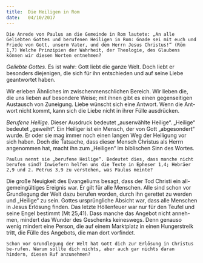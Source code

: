 ```yaml
---
title:  Die Heiligen in Rom
date:   04/10/2017
---
```


`Die Anrede von Paulus an die Gemeinde in Rom lautete: „An alle Geliebten Gottes und berufenen Heiligen in Rom: Gnade sei mit euch und Friede von Gott, unserm Vater, und dem Herrn Jesus Christus!“ (Röm 1,7) Welche Prinzipien der Wahrheit, der Theologie, des Glaubens können wir diesen Worten entnehmen?` 

_Geliebte Gottes_. Es ist wahr: Gott liebt die ganze Welt. Doch liebt er besonders diejenigen, die sich für ihn entschieden und auf seine Liebe geantwortet haben. 

Wir erleben Ähnliches im zwischenmenschlichen Bereich. Wir lieben die, die uns lieben auf besondere Weise; mit ihnen gibt es einen gegenseitigen Austausch von Zuneigung. Liebe wünscht sich eine Antwort. Wenn die Ant-wort nicht kommt, kann sich die Liebe nicht in ihrer Fülle ausdrücken. 

_Berufene Heilige_. Dieser Ausdruck bedeutet „auserwählte Heilige“. „Heilige“ bedeutet „geweiht“. Ein Heiliger ist ein Mensch, der von Gott „abgesondert“ wurde. Er oder sie mag immer noch einen langen Weg der Heiligung vor sich haben. Doch die Tatsache, dass dieser Mensch Christus als Herrn angenommen hat, macht ihn zum „Heiligen“ im biblischen Sinn des Wortes. 

`Paulus nennt sie „berufene Heilige“. Bedeutet dies, dass manche nicht berufen sind? Inwiefern helfen uns die Texte in Epheser 1,4; Hebräer 2,9 und 2. Petrus 3,9 zu verstehen, was Paulus meinte?` 

Die große Neuigkeit des Evangeliums besagt, dass der Tod Christi ein all-gemeingültiges Ereignis war. Er gilt für alle Menschen. Alle sind schon vor Grundlegung der Welt dazu berufen worden, durch ihn gerettet zu werden und „Heilige“ zu sein. Gottes ursprüngliche Absicht war, dass alle Menschen in Jesus Erlösung finden. Das letzte Höllenfeuer war nur für den Teufel und seine Engel bestimmt (Mt 25,41). Dass manche das Angebot nicht anneh-men, mindert das Wunder des Geschenks keineswegs. Denn genauso wenig mindert eine Person, die auf einem Marktplatz in einen Hungerstreik tritt, die Fülle des Angebots, die man dort vorfindet. 

`Schon vor Grundlegung der Welt hat Gott dich zur Erlösung in Christus be-rufen. Warum sollte dich nichts, aber auch gar nichts daran hindern, diesen Ruf anzunehmen?`